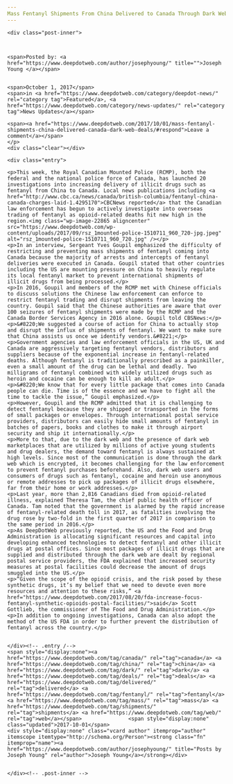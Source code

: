 ```yaml
---
Mass Fentanyl Shipments From China Delivered to Canada Through Dark Web Deals
---
```

<article class="post-listing post-22862 post type-post status-publish format-standard has-post-thumbnail hentry 
 tag-canada tag-china tag-dark tag-deals tag-delivered tag-fentanyl tag-mass tag-shipments tag-web">
    
    <div class="post-inner">
    
    
        
    <span>Posted by: <a href="https://www.deepdotweb.com/author/josephyoung/" title="">Joseph Young </a></span>
    
    
    <span>October 1, 2017</span>
    <span>in <a href="https://www.deepdotweb.com/category/deepdot-news/" rel="category tag">Featured</a>, <a href="https://www.deepdotweb.com/category/news-updates/" rel="category tag">News Updates</a></span>
    
    <span><a href="https://www.deepdotweb.com/2017/10/01/mass-fentanyl-shipments-china-delivered-canada-dark-web-deals/#respond">Leave a comment</a></span>
    </p>
    <div class="clear"></div>
    
    <div class="entry">
    
    <p>This week, the Royal Canadian Mounted Police (RCMP), both the federal and the national police force of Canada, has launched 20 investigations into increasing delivery of illicit drugs such as fentanyl from China to Canada. Local news publications including <a href="http://www.cbc.ca/news/canada/british-columbia/fentanyl-china-canada-charges-laid-1.4295170">CBCNews reported</a> that the Canadian law enforcement has begun to actively investigate into overseas trading of fentanyl as opioid-related deaths hit new high in the region.<img class="wp-image-22865 aligncenter" src="https://www.deepdotweb.com/wp-content/uploads/2017/09/rsz_1mounted-police-1510711_960_720-jpg.jpeg" alt="rsz_1mounted-police-1510711_960_720.jpg" /></p>
    <p>In an interview, Sergeant Yves Goupil emphasized the difficulty of restricting and preventing mass shipments of fentanyl coming into Canada because the majority of arrests and intercepts of fentanyl deliveries were executed in Canada. Goupil stated that other countries including the US are mounting pressure on China to heavily regulate its local fentanyl market to prevent international shipments of illicit drugs from being processed.</p>
    <p>In 2016, Goupil and members of the RCMP met with Chinese officials to discuss solutions the Chinese law enforcement can enforce to restrict fentanyl trading and disrupt shipments from leaving the country. Goupil said that the Chinese authorities are aware that over 100 seizures of fentanyl shipments were made by the RCMP and the Canada Border Services Agency in 2016 alone. Goupil told CBSNews:</p>
    <p>&#8220;We suggested a course of action for China to actually stop and disrupt the influx of shipments of fentanyl. We want to make sure that China assists us once we identify vendors.&#8221;</p>
    <p>Government agencies and law enforcement officials in the US, UK and Canada are aggressively targeting fentanyl vendors, distributors and suppliers because of the exponential increase in fentanyl-related deaths. Although fentanyl is traditionally prescribed as a painkiller, even a small amount of the drug can be lethal and deadly. Two milligrams of fentanyl combined with widely utilized drugs such as heroin and cocaine can be enough to kill an adult.</p>
    <p>&#8220;We know that for every little package that comes into Canada people can die. Time is of the essence and we have to fight all the time to tackle the issue,” Goupil emphasized.</p>
    <p>However, Goupil and the RCMP admitted that it is challenging to detect fentanyl because they are shipped or transported in the forms of small packages or envelopes. Through international postal service providers, distributors can easily hide small amounts of fentanyl in batches of papers, books and clothes to make it through airport security and ship it internationally.</p>
    <p>More to that, due to the dark web and the presence of dark web marketplaces that are utilized by millions of active young students and drug dealers, the demand toward fentanyl is always sustained at high levels. Since most of the communication is done through the dark web which is encrypted, it becomes challenging for the law enforcement to prevent fentanyl purchases beforehand. Also, dark web users and consumers of drugs such as fentanyl, cocaine and heroin use anonymous or remote addresses to pick up packages of illicit drugs elsewhere, far from their home or work addresses.</p>
    <p>Last year, more than 2,816 Canadians died from opioid-related illness, explained Theresa Tam, the chief public health officer of Canada. Tam noted that the government is alarmed by the rapid increase of fentanyl-related death toll in 2017, as fatalities involving the drug rose by two-fold in the first quarter of 2017 in comparison to the same period in 2016.</p>
    <p>As DeepDotWeb previously reported, the US and the Food and Drug Administration is allocating significant resources and capital into developing enhanced technologies to detect fentanyl and other illicit drugs at postal offices. Since most packages of illicit drugs that are supplied and distributed through the dark web are dealt by regional postal service providers, the FDA explained that increased security measures at postal facilities could decrease the amount of drugs smuggled into the US.</p>
    <p>“Given the scope of the opioid crisis, and the risk posed by these synthetic drugs, it’s my belief that we need to devote even more resources and attention to these risks,” <a href="https://www.deepdotweb.com/2017/08/20/fda-increase-focus-fentanyl-synthetic-opioids-postal-facilities/">said</a> Scott Gottlieb, the commissioner of The Food and Drug Administration.</p>
    <p>In addition to ongoing investigations, Canada can also adopt the method of the US FDA in order to further prevent the distribution of fentanyl across the country.</p>
    
    
    </div><!-- .entry /-->
    <span style="display:none"><a href="https://www.deepdotweb.com/tag/canada/" rel="tag">canada</a> <a href="https://www.deepdotweb.com/tag/china/" rel="tag">china</a> <a href="https://www.deepdotweb.com/tag/dark/" rel="tag">dark</a> <a href="https://www.deepdotweb.com/tag/deals/" rel="tag">deals</a> <a href="https://www.deepdotweb.com/tag/delivered/" rel="tag">delivered</a> <a href="https://www.deepdotweb.com/tag/fentanyl/" rel="tag">fentanyl</a> <a href="https://www.deepdotweb.com/tag/mass/" rel="tag">mass</a> <a href="https://www.deepdotweb.com/tag/shipments/" rel="tag">shipments</a> <a href="https://www.deepdotweb.com/tag/web/" rel="tag">web</a></span>				<span style="display:none" class="updated">2017-10-01</span>
    <div style="display:none" class="vcard author" itemprop="author" itemscope itemtype="http://schema.org/Person"><strong class="fn" itemprop="name"><a href="https://www.deepdotweb.com/author/josephyoung/" title="Posts by Joseph Young" rel="author">Joseph Young</a></strong></div>
    
    
    </div><!-- .post-inner -->
</article><!-- .post-listing -->

